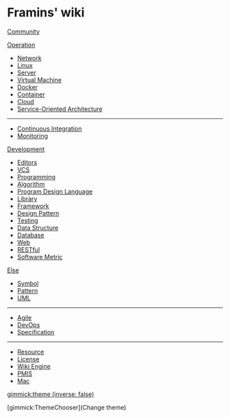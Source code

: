 Framins' wiki
=============

[Community](community.md)

[Operation]()

* [Network](network/README.md)
* [Linux](linux/README.md)
* [Server](server/README.md)
* [Virtual Machine](vm/README.md)
* [Docker](docker/README.md)
* [Container](container/README.md)
* [Cloud](cloud/README.md)
* [Service-Oriented Architecture](soa/README.md)

---

* [Continuous Integration](ci/README.md)
* [Monitoring](monitoring/README.md)

[Development]()

* [Editors](editors/README.md)
* [VCS](vcs/README.md)
* [Programming](programming/README.md)
* [Algorithm](algorithm.md)
* [Program Design Language](pdl/README.md)
* [Library](library/README.md)
* [Framework](framework/README.md)
* [Design Pattern](design-pattern/README.md)
* [Testing](testing/README.md)
* [Data Structure](data-structure/README.md)
* [Database](database/README.md)
* [Web](web/README.md)
* [RESTful](restful/README.md)
* [Software Metric](software-metric.md)

[Else]()

* [Symbol](symbol.md)
* [Pattern](pattern.md)
* [UML](uml/README.md)

---

* [Agile](agile/README.md)
* [DevOps](devops.md)
* [Specification](specification/README.md)

---

* [Resource](resource.md)
* [License](license.md)
* [Wiki Engine](wiki-engine.md)
* [PMIS](pmis.md)
* [Mac](os/mac.md)

[gimmick:theme (inverse: false)](journal)

[gimmick:ThemeChooser](Change theme)
